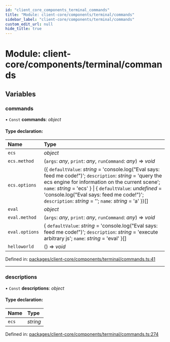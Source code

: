 ```yaml
---
id: "client_core_components_terminal_commands"
title: "Module: client-core/components/terminal/commands"
sidebar_label: "client-core/components/terminal/commands"
custom_edit_url: null
hide_title: true
---
```


# Module: client-core/components/terminal/commands

## Variables

### commands

• `Const` **commands**: *object*

#### Type declaration:

Name | Type |
:------ | :------ |
`ecs` | *object* |
`ecs.method` | (`args`: *any*, `print`: *any*, `runCommand`: *any*) => *void* |
`ecs.options` | ({ `defaultValue`: *string* = 'console.log("Eval says: feed me code!")'; `description`: *string* = 'query the ecs engine for information on the current scene'; `name`: *string* = 'ecs' } \| { `defaultValue`: *undefined* = 'console.log("Eval says: feed me code!")'; `description`: *string* = ''; `name`: *string* = 'a' })[] |
`eval` | *object* |
`eval.method` | (`args`: *any*, `print`: *any*, `runCommand`: *any*) => *void* |
`eval.options` | { `defaultValue`: *string* = 'console.log("Eval says: feed me code!")'; `description`: *string* = 'execute arbitrary js'; `name`: *string* = 'eval' }[] |
`helloworld` | () => *void* |

Defined in: [packages/client-core/components/terminal/commands.ts:41](https://github.com/xr3ngine/xr3ngine/blob/9d253dc38/packages/client-core/components/terminal/commands.ts#L41)

___

### descriptions

• `Const` **descriptions**: *object*

#### Type declaration:

Name | Type |
:------ | :------ |
`ecs` | *string* |

Defined in: [packages/client-core/components/terminal/commands.ts:274](https://github.com/xr3ngine/xr3ngine/blob/9d253dc38/packages/client-core/components/terminal/commands.ts#L274)
